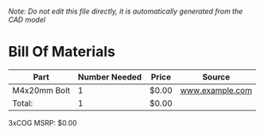###### Note: Do not edit this file directly, it is automatically generated from the CAD model 
# Bill Of Materials 
 |Part|Number Needed|Price|Source| 
 |----|----------|-----|-----|
|M4x20mm Bolt|1|$0.00|www.example.com|
|Total: |1|$0.00| |

 3xCOG MSRP: $0.00